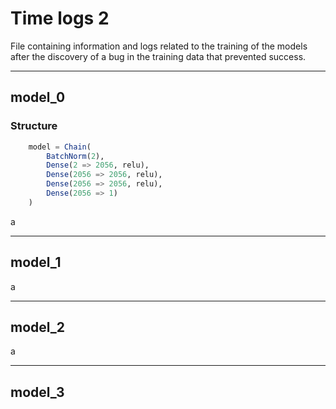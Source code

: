 # Time logs 2

File containing information and logs related to the training of the models after the discovery of a bug in the training data that prevented success.

***

## model_0

### Structure

````jl
    model = Chain(
        BatchNorm(2),
        Dense(2 => 2056, relu),
        Dense(2056 => 2056, relu),
        Dense(2056 => 2056, relu),
        Dense(2056 => 1)
    )
````

a

***

## model_1

a

***

## model_2

a

***

## model_3

